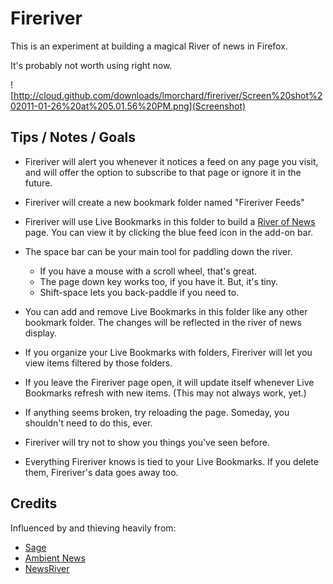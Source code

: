# Fireriver

This is an experiment at building a magical River of news in Firefox.

It's probably not worth using right now.

![http://cloud.github.com/downloads/lmorchard/fireriver/Screen%20shot%202011-01-26%20at%205.01.56%20PM.png](Screenshot)

## Tips / Notes / Goals

* Fireriver will alert you whenever it notices a feed on any page you visit, and
    will offer the option to subscribe to that page or ignore it in the future.

* Fireriver will create a new bookmark folder named "Fireriver Feeds"

* Fireriver will use Live Bookmarks in this folder to build a [River of News][]
    page. You can view it by clicking the blue feed icon in the add-on bar.

* The space bar can be your main tool for paddling down the river.
    * If you have a mouse with a scroll wheel, that's great.
    * The page down key works too, if you have it.  But, it's tiny.
    * Shift-space lets you back-paddle if you need to.

* You can add and remove Live Bookmarks in this folder like any other bookmark
    folder. The changes will be reflected in the river of news display.

* If you organize your Live Bookmarks with folders, Fireriver will let you view
    items filtered by those folders.

* If you leave the Fireriver page open, it will update itself whenever Live
    Bookmarks refresh with new items. (This may not always work, yet.)

* If anything seems broken, try reloading the page. Someday, you shouldn't need
    to do this, ever.

* Fireriver will try not to show you things you've seen before.

* Everything Fireriver knows is tied to your Live Bookmarks. If you delete
    them, Fireriver's data goes away too.

## Credits

Influenced by and thieving heavily from:

* [Sage][]
* [Ambient News][]
* [NewsRiver][]

[River of News]: http://www.reallysimplesyndication.com/riverOfNews
[Sage]: http://code.google.com/p/sage/
[Ambient News]: http://www.toolness.com/wp/?p=158
[NewsRiver]: http://newsriver.org/river2.html
